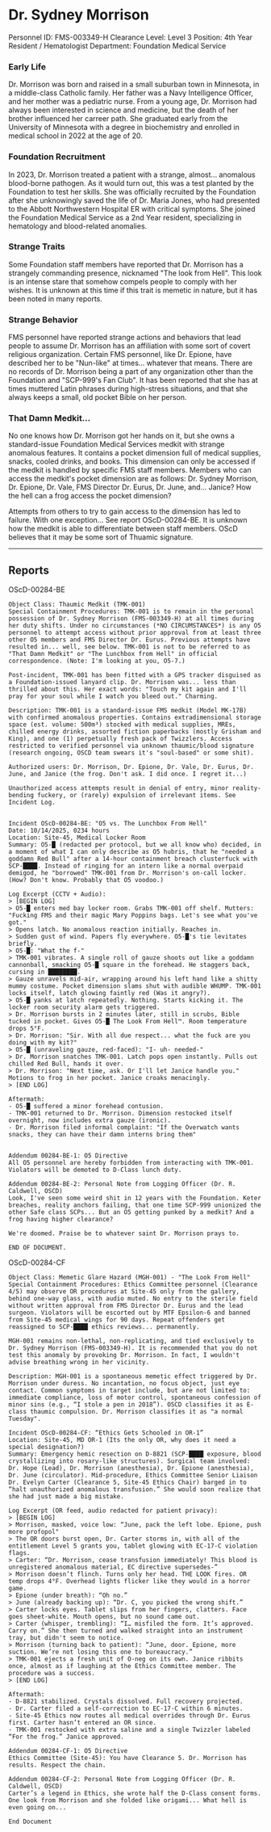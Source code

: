 # Dr. Sydney Morrison

Personnel ID: FMS-003349-H
Clearance Level: Level 3
Position: 4th Year Resident / Hematologist
Department: Foundation Medical Service

### Early Life
Dr. Morrison was born and raised in a small suburban town in Minnesota, in a middle-class Catholic family. Her father was a Navy Intelligence Officer, and her mother was a pediatric nurse. From a young age, Dr. Morrison had always been interested in science and medicine, but the death of her brother influenced her carreer path. She graduated early from the University of Minnesota with a degree in biochemistry and enrolled in medical school in 2022 at the age of 20.

### Foundation Recruitment
In 2023, Dr. Morrison treated a patient with a strange, almost... anomalous blood-borne pathogen. As it would turn out, this was a test planted by the Foundation to test her skills.  She was officially recruited by the Foundation after she unknowingly saved the life of Dr. Maria Jones, who had presented to the Abbott Northwestern Hospital ER with critical symptoms. She joined the Foundation Medical Service as a 2nd Year resident, specializing in hematology and blood-related anomalies. 

### Strange Traits
Some Foundation staff members have reported that Dr. Morrison has a strangely commanding presence, nicknamed "The look from Hell". This look is an intense stare that somehow compels people to comply with her wishes. It is unknown at this time if this trait is memetic in nature, but it has been noted in many reports. 

### Strange Behavior
FMS personnel have reported strange actions and behaviors that lead people to assume Dr. Morrison has an affiliation with some sort of covert religious organization. Certain FMS personnel, like Dr. Epione, have described her to be "Nun-like" at times... whatever that means. There are no records of Dr. Morrison being a part of any organization other than the Foundation and "SCP-999's Fan Club". It has been reported that she has at times muttered Latin phrases during high-stress situations, and that she always keeps a small, old pocket Bible on her person. 

### That Damn Medkit...
No one knows how Dr. Morrison got her hands on it, but she owns a standard-issue Foundation Medical Services medkit with strange anomalous features. It contains a pocket dimension full of medical supplies, snacks, cooled drinks, and books. This dimension can only be accessed if the medkit is handled by specific FMS staff members. Members who can access the medkit's pocket dimension are as follows: Dr. Sydney Morrison, Dr. Epione, Dr. Vale, FMS Director Dr. Eurus, Dr. June, and... Janice? How the hell can a frog access the pocket dimension?

Attempts from others to try to gain access to the dimension has led to failure. With one exception... See report OScD-00284-BE. It is unknown how the medkit is able to differentiate between staff members. OScD believes that it may be some sort of Thuamic signature. 

---

## Reports

OScD-00284-BE
```
Object Class: Thaumic Medkit (TMK-001)
Special Containment Procedures: TMK-001 is to remain in the personal possession of Dr. Sydney Morrison (FMS-003349-H) at all times during her duty shifts. Under no circumstances (*NO CIRCUMSTANCES*) is any O5 personnel to attempt access without prior approval from at least three other O5 members and FMS Director Dr. Eurus. Previous attempts have resulted in... well, see below. TMK-001 is not to be referred to as "That Damn Medkit" or "The Lunchbox from Hell" in official correspondence. (Note: I'm looking at you, O5-7.)

Post-incident, TMK-001 has been fitted with a GPS tracker disguised as a Foundation-issued lanyard clip. Dr. Morrison was... less than thrilled about this. Her exact words: "Touch my kit again and I'll pray for your soul while I watch you bleed out." Charming.

Description: TMK-001 is a standard-issue FMS medkit (Model MK-17B) with confirmed anomalous properties. Contains extradimensional storage space (est. volume: 500m³) stocked with medical supplies, MREs, chilled energy drinks, assorted fiction paperbacks (mostly Grisham and King), and one (1) perpetually fresh pack of Twizzlers. Access restricted to verified personnel via unknown thaumic/blood signature (research ongoing, OSCD team swears it's "soul-based" or some shit).

Authorized users: Dr. Morrison, Dr. Epione, Dr. Vale, Dr. Eurus, Dr. June, and Janice (the frog. Don't ask. I did once. I regret it...)

Unauthorized access attempts result in denial of entry, minor reality-bending fuckery, or (rarely) expulsion of irrelevant items. See Incident Log.


Incident OScD-00284-BE: "O5 vs. The Lunchbox From Hell"
Date: 10/14/2025, 0234 hours
Location: Site-45, Medical Locker Room
Summary: O5-█ (redacted per protocol, but we all know who) decided, in a moment of what I can only describe as O5 hubris, that he "needed a goddamn Red Bull" after a 14-hour containment breach clusterfuck with SCP-████. Instead of ringing for an intern like a normal overpaid demigod, he "borrowed" TMK-001 from Dr. Morrison's on-call locker. (How? Don't know. Probably that O5 voodoo.)

Log Excerpt (CCTV + Audio):
> [BEGIN LOG]
> O5-█ enters med bay locker room. Grabs TMK-001 off shelf. Mutters: "Fucking FMS and their magic Mary Poppins bags. Let's see what you've got."
> Opens latch. No anomalous reaction initially. Reaches in.
> Sudden gust of wind. Papers fly everywhere. O5-█'s tie levitates briefly.
> O5-█: "What the f-"
> TMK-001 vibrates. A single roll of gauze shoots out like a goddamn cannonball, smacking O5-█ square in the forehead. He staggers back, cursing in ████████.
> Gauze unravels mid-air, wrapping around his left hand like a shitty mummy costume. Pocket dimension slams shut with audible WHUMP. TMK-001 locks itself, latch glowing faintly red (Was it angry?).
> O5-█ yanks at latch repeatedly. Nothing. Starts kicking it. The locker room security alarm gets triggered.
> Dr. Morrison bursts in 2 minutes later, still in scrubs, Bible tucked in pocket. Gives O5-█ The Look From Hell™. Room temperature drops 5°F.
> Dr. Morrison: "Sir. With all due respect... what the fuck are you doing with my kit?"
> O5-█ (unraveling gauze, red-faced): "I- uh- needed-"
> Dr. Morrison snatches TMK-001. Latch pops open instantly. Pulls out chilled Red Bull, hands it over.
> Dr. Morrison: "Next time, ask. Or I'll let Janice handle you." Motions to frog in her pocket. Janice croaks menacingly.
> [END LOG]

Aftermath:
- O5-█ suffered a minor forehead contusion. 
- TMK-001 returned to Dr. Morrison. Dimension restocked itself overnight, now includes extra gauze (ironic).
- Dr. Morrison filed informal complaint: "If the Overwatch wants snacks, they can have their damn interns bring them"


Addendum 00284-BE-1: O5 Directive
All O5 personnel are hereby forbidden from interacting with TMK-001. Violators will be demoted to D-Class lunch duty.

Addendum 00284-BE-2: Personal Note from Logging Officer (Dr. R. Caldwell, OSCD)
Look, I've seen some weird shit in 12 years with the Foundation. Keter breaches, reality anchors failing, that one time SCP-999 unionized the other Safe class SCPs... But an O5 getting punked by a medkit? And a frog having higher clearance?

We're doomed. Praise be to whatever saint Dr. Morrison prays to.

END OF DOCUMENT.
```

OScD-00284-CF
```
Object Class: Memetic Glare Hazard (MGH-001) - "The Look From Hell"
Special Containment Procedures: Ethics Committee personnel (Clearance 4/5) may observe OR procedures at Site-45 only from the gallery, behind one-way glass, with audio muted. No entry to the sterile field without written approval from FMS Director Dr. Eurus and the lead surgeon. Violators will be escorted out by MTF Epsilon-6 and banned from Site-45 medical wings for 90 days. Repeat offenders get reassigned to SCP-████ ethics reviews... permanently.

MGH-001 remains non-lethal, non-replicating, and tied exclusively to Dr. Sydney Morrison (FMS-003349-H). It is recommended that you do not test this anomaly by provoking Dr. Morrison. In fact, I wouldn't advise breathing wrong in her vicinity.

Description: MGH-001 is a spontaneous memetic effect triggered by Dr. Morrison under duress. No incantation, no focus object, just eye contact. Common symptoms in target include, but are not limited to: immediate compliance, loss of motor control, spontaneous confession of minor sins (e.g., “I stole a pen in 2018”). OSCD classifies it as E-class thaumic compulsion. Dr. Morrison classifies it as "a normal Tuesday".

Incident OScD-00284-CF: “Ethics Gets Schooled in OR-1”
Location: Site-45, MD OR-1 (Its the only OR, why does it need a special designation?)
Summary: Emergency hemic resection on D-8821 (SCP-████ exposure, blood crystallizing into rosary-like structures). Surgical team involved: Dr. Hope (Lead), Dr. Morrison (anesthesia), Dr. Epione (anesthesia), Dr. June (circulator). Mid-procedure, Ethics Committee Senior Liaison Dr. Evelyn Carter (Clearance 5, Site-45 Ethics Chair) barged in to “halt unauthorized anomalous transfusion.” She would soon realize that she had just made a big mistake.

Log Excerpt (OR feed, audio redacted for patient privacy):
> [BEGIN LOG]
> Morrison, masked, voice low: “June, pack the left lobe. Epione, push more profopol"
> The OR doors burst open, Dr. Carter storms in, with all of the entitlement Level 5 grants you, tablet glowing with EC-17-C violation flags.
> Carter: “Dr. Morrison, cease transfusion immediately! This blood is unregistered anomalous material, EC directive supersedes-”
> Morrison doesn’t flinch. Turns only her head. THE LOOK fires. OR temp drops 4°F. Overhead lights flicker like they would in a horror game.
> Epione (under breath): “Oh no.”
> June (already backing up): “Dr. C, you picked the wrong shift.”
> Carter locks eyes. Tablet slips from her fingers, clatters. Face goes sheet-white. Mouth opens, but no sound came out.
> Carter (whisper, trembling): “I… misfiled the form. It’s approved. Carry on.” She then turned and walked straight into an instrument tray, but didn't seem to notice.
> Morrison (turning back to patient): “June, door. Epione, more suction. We’re not losing this one to bureaucracy.”
> TMK-001 ejects a fresh unit of O-neg on its own. Janice ribbits once, almost as if laughing at the Ethics Committee member. The procedure was a success.
> [END LOG]

Aftermath:
- D-8821 stabilized. Crystals dissolved. Full recovery projected.
- Dr. Carter filed a self-correction to EC-17-C within 6 minutes.
- Site-45 Ethics now routes all medical overrides through Dr. Eurus first. Carter hasn’t entered an OR since.
- TMK-001 restocked with extra saline and a single Twizzler labeled “For the frog.” Janice approved.

Addendum 00284-CF-1: O5 Directive
Ethics Committee (Site-45): You have Clearance 5. Dr. Morrison has results. Respect the chain.

Addendum 00284-CF-2: Personal Note from Logging Officer (Dr. R. Caldwell, OSCD)
Carter’s a legend in Ethics, she wrote half the D-Class consent forms. One look from Morrison and she folded like origami... What hell is even going on...

End Document
```
